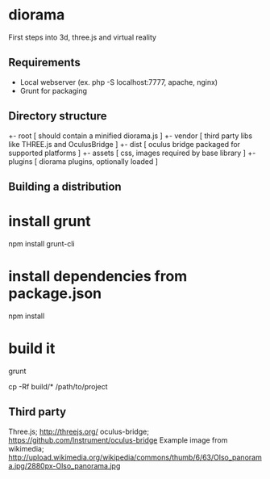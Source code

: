 diorama
=======

First steps into 3d, three.js and virtual reality

## Requirements

 - Local webserver (ex. php -S localhost:7777, apache, nginx)
 - Grunt for packaging

## Directory structure

+- root       [ should contain a minified diorama.js ]
   +- vendor  [ third party libs like THREE.js and OculusBridge ]
   +- dist    [ oculus bridge packaged for supported platforms ]
   +- assets  [ css, images required by base library ]
   +- plugins [ diorama plugins, optionally loaded ]

## Building a distribution

# install grunt
npm install grunt-cli

# install dependencies from package.json
npm install

# build it
grunt

cp -Rf build/* /path/to/project

## Third party

Three.js; http://threejs.org/
oculus-bridge; https://github.com/Instrument/oculus-bridge
Example image from wikimedia; http://upload.wikimedia.org/wikipedia/commons/thumb/6/63/Olso_panorama.jpg/2880px-Olso_panorama.jpg